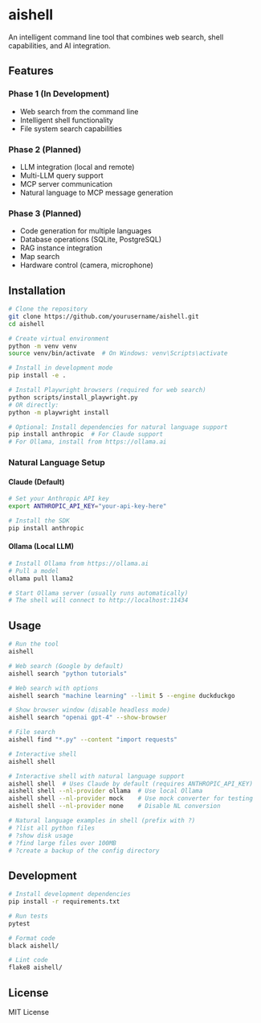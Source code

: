 # aishell

An intelligent command line tool that combines web search, shell capabilities, and AI integration.

## Features

### Phase 1 (In Development)
- Web search from the command line
- Intelligent shell functionality
- File system search capabilities

### Phase 2 (Planned)
- LLM integration (local and remote)
- Multi-LLM query support
- MCP server communication
- Natural language to MCP message generation

### Phase 3 (Planned)
- Code generation for multiple languages
- Database operations (SQLite, PostgreSQL)
- RAG instance integration
- Map search
- Hardware control (camera, microphone)

## Installation

```bash
# Clone the repository
git clone https://github.com/yourusername/aishell.git
cd aishell

# Create virtual environment
python -m venv venv
source venv/bin/activate  # On Windows: venv\Scripts\activate

# Install in development mode
pip install -e .

# Install Playwright browsers (required for web search)
python scripts/install_playwright.py
# OR directly:
python -m playwright install

# Optional: Install dependencies for natural language support
pip install anthropic  # For Claude support
# For Ollama, install from https://ollama.ai
```

### Natural Language Setup

#### Claude (Default)
```bash
# Set your Anthropic API key
export ANTHROPIC_API_KEY="your-api-key-here"

# Install the SDK
pip install anthropic
```

#### Ollama (Local LLM)
```bash
# Install Ollama from https://ollama.ai
# Pull a model
ollama pull llama2

# Start Ollama server (usually runs automatically)
# The shell will connect to http://localhost:11434
```

## Usage

```bash
# Run the tool
aishell

# Web search (Google by default)
aishell search "python tutorials"

# Web search with options
aishell search "machine learning" --limit 5 --engine duckduckgo

# Show browser window (disable headless mode)
aishell search "openai gpt-4" --show-browser

# File search
aishell find "*.py" --content "import requests"

# Interactive shell
aishell shell

# Interactive shell with natural language support
aishell shell  # Uses Claude by default (requires ANTHROPIC_API_KEY)
aishell shell --nl-provider ollama  # Use local Ollama
aishell shell --nl-provider mock    # Use mock converter for testing
aishell shell --nl-provider none    # Disable NL conversion

# Natural language examples in shell (prefix with ?)
# ?list all python files
# ?show disk usage
# ?find large files over 100MB
# ?create a backup of the config directory
```

## Development

```bash
# Install development dependencies
pip install -r requirements.txt

# Run tests
pytest

# Format code
black aishell/

# Lint code
flake8 aishell/
```

## License

MIT License